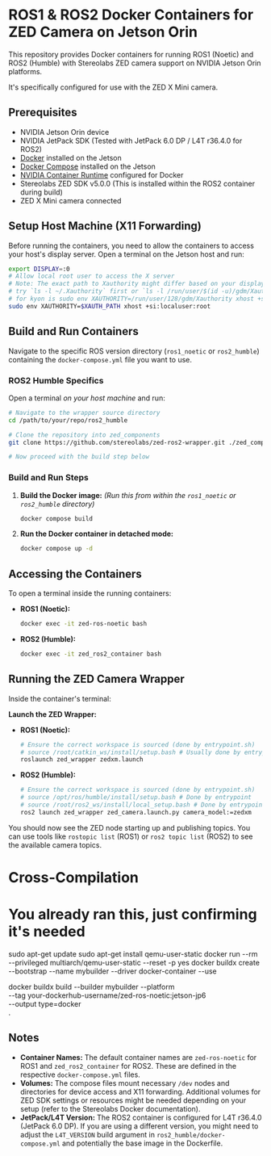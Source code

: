 # ROS1 & ROS2 Docker Containers for ZED Camera on Jetson Orin

This repository provides Docker containers for running ROS1 (Noetic) and ROS2 (Humble) with Stereolabs ZED camera support on NVIDIA Jetson Orin platforms.

It's specifically configured for use with the ZED X Mini camera.

## Prerequisites

* NVIDIA Jetson Orin device
* NVIDIA JetPack SDK (Tested with JetPack 6.0 DP / L4T r36.4.0 for ROS2)
* [Docker](https://docs.docker.com/engine/install/) installed on the Jetson
* [Docker Compose](https://docs.docker.com/compose/install/) installed on the Jetson
* [NVIDIA Container Runtime](https://docs.nvidia.com/datacenter/cloud-native/container-toolkit/latest/install-guide.html) configured for Docker
* Stereolabs ZED SDK v5.0.0 (This is installed within the ROS2 container during build)
* ZED X Mini camera connected

## Setup Host Machine (X11 Forwarding)

Before running the containers, you need to allow the containers to access your host's display server. Open a terminal on the Jetson host and run:

```bash
export DISPLAY=:0
# Allow local root user to access the X server
# Note: The exact path to Xauthority might differ based on your display manager (GDM, LightDM, etc.)
# try `ls -l ~/.Xauthority` first or `ls -l /run/user/$(id -u)/gdm/Xauthority`to obtain XAUTH_PATH.
# for kyon is sudo env XAUTHORITY=/run/user/128/gdm/Xauthority xhost +si:localuser:root
sudo env XAUTHORITY=$XAUTH_PATH xhost +si:localuser:root
```

## Build and Run Containers

Navigate to the specific ROS version directory (`ros1_noetic` or `ros2_humble`) containing the `docker-compose.yml` file you want to use.

### ROS2 Humble Specifics
 
Open a terminal *on your host machine* and run:

```bash
# Navigate to the wrapper source directory
cd /path/to/your/repo/ros2_humble

# Clone the repository into zed_components
git clone https://github.com/stereolabs/zed-ros2-wrapper.git ./zed_components

# Now proceed with the build step below
```

### Build and Run Steps

1.  **Build the Docker image:**
    *(Run this from within the `ros1_noetic` or `ros2_humble` directory)*
    ```bash
    docker compose build
    ```
2.  **Run the Docker container in detached mode:**
    ```bash
    docker compose up -d
    ```

## Accessing the Containers

To open a terminal inside the running containers:

* **ROS1 (Noetic):**
    ```bash
    docker exec -it zed-ros-noetic bash
    ```
* **ROS2 (Humble):**
    ```bash
    docker exec -it zed_ros2_container bash
    ```

## Running the ZED Camera Wrapper

Inside the container's terminal:

**Launch the ZED Wrapper:**

 * **ROS1 (Noetic):**
   ```bash
   # Ensure the correct workspace is sourced (done by entrypoint.sh)
   # source /root/catkin_ws/install/setup.bash # Usually done by entrypoint
   roslaunch zed_wrapper zedxm.launch
    ```

 * **ROS2 (Humble):**
   ```bash
   # Ensure the correct workspace is sourced (done by entrypoint.sh)
   # source /opt/ros/humble/install/setup.bash # Done by entrypoint
   # source /root/ros2_ws/install/local_setup.bash # Done by entrypoint
   ros2 launch zed_wrapper zed_camera.launch.py camera_model:=zedxm
   ```

You should now see the ZED node starting up and publishing topics. You can use tools like `rostopic list` (ROS1) or `ros2 topic list` (ROS2) to see the available camera topics.
# Cross-Compilation

# You already ran this, just confirming it's needed
sudo apt-get update
sudo apt-get install qemu-user-static
docker run --rm --privileged multiarch/qemu-user-static --reset -p yes
docker buildx create --bootstrap --name mybuilder --driver docker-container --use

docker buildx build --builder mybuilder --platform \
    --tag your-dockerhub-username/zed-ros-noetic:jetson-jp6 \
    --output type=docker \
    .

## Notes

* **Container Names:** The default container names are `zed-ros-noetic` for ROS1 and `zed_ros2_container` for ROS2. These are defined in the respective `docker-compose.yml` files.
* **Volumes:** The compose files mount necessary `/dev` nodes and directories for device access and X11 forwarding. Additional volumes for ZED SDK settings or resources might be needed depending on your setup (refer to the Stereolabs Docker documentation).
* **JetPack/L4T Version:** The ROS2 container is configured for L4T r36.4.0 (JetPack 6.0 DP). If you are using a different version, you might need to adjust the `L4T_VERSION` build argument in `ros2_humble/docker-compose.yml` and potentially the base image in the Dockerfile.
